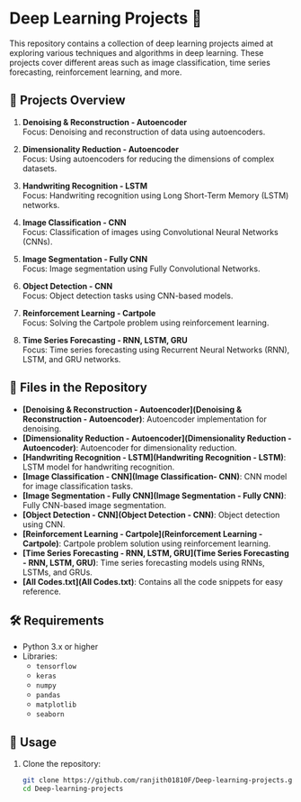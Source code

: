 # Deep Learning Projects 🤖

This repository contains a collection of deep learning projects aimed at exploring various techniques and algorithms in deep learning. These projects cover different areas such as image classification, time series forecasting, reinforcement learning, and more.

## 🌟 Projects Overview

1. **Denoising & Reconstruction - Autoencoder**  
   Focus: Denoising and reconstruction of data using autoencoders.

2. **Dimensionality Reduction - Autoencoder**  
   Focus: Using autoencoders for reducing the dimensions of complex datasets.

3. **Handwriting Recognition - LSTM**  
   Focus: Handwriting recognition using Long Short-Term Memory (LSTM) networks.

4. **Image Classification - CNN**  
   Focus: Classification of images using Convolutional Neural Networks (CNNs).

5. **Image Segmentation - Fully CNN**  
   Focus: Image segmentation using Fully Convolutional Networks.

6. **Object Detection - CNN**  
   Focus: Object detection tasks using CNN-based models.

7. **Reinforcement Learning - Cartpole**  
   Focus: Solving the Cartpole problem using reinforcement learning.

8. **Time Series Forecasting - RNN, LSTM, GRU**  
   Focus: Time series forecasting using Recurrent Neural Networks (RNN), LSTM, and GRU networks.

## 📁 Files in the Repository

- **[Denoising & Reconstruction - Autoencoder](Denoising & Reconstruction - Autoencoder)**: Autoencoder implementation for denoising.
- **[Dimensionality Reduction - Autoencoder](Dimensionality Reduction - Autoencoder)**: Autoencoder for dimensionality reduction.
- **[Handwriting Recognition - LSTM](Handwriting Recognition - LSTM)**: LSTM model for handwriting recognition.
- **[Image Classification - CNN](Image Classification- CNN)**: CNN model for image classification tasks.
- **[Image Segmentation - Fully CNN](Image Segmentation - Fully CNN)**: Fully CNN-based image segmentation.
- **[Object Detection - CNN](Object Detection - CNN)**: Object detection using CNN.
- **[Reinforcement Learning - Cartpole](Reinforcement Learning - Cartpole)**: Cartpole problem solution using reinforcement learning.
- **[Time Series Forecasting - RNN, LSTM, GRU](Time Series Forecasting - RNN, LSTM, GRU)**: Time series forecasting models using RNNs, LSTMs, and GRUs.
- **[All Codes.txt](All Codes.txt)**: Contains all the code snippets for easy reference.

## 🛠️ Requirements

- Python 3.x or higher
- Libraries:
  - `tensorflow`
  - `keras`
  - `numpy`
  - `pandas`
  - `matplotlib`
  - `seaborn`

## 🚀 Usage

1. Clone the repository:
   ```bash
   git clone https://github.com/ranjith01810F/Deep-learning-projects.git
   cd Deep-learning-projects
